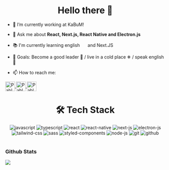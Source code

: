 <h1 align="center">Hello there 👋</h1>
<!-- <p align="center">
  <a href="https://github.com/pabloborgesmartins?tab=followers">
    <img src="https://img.shields.io/github/followers/pabloborgesmartins?label=Followers&logo=GitHub&style=for-the-badge" alt="GitHub badge" />
  </a>
</p> -->

<!-- - 🔭 I’m currently working at [A Recreativa](https://arecreativa.com.br/) -->
- 🔭 I’m currently working at KaBuM!

- 💬 Ask me about **React, Next.js, React Native and Electron.js**

- 📚 I'm currently learning english <img src="https://cdn-icons-png.flaticon.com/128/197/197484.png" width="17" /> and Next.JS

- 🎯 Goals: Become a good leader 🌱 / live in a cold place ❄ / speak english 🚀

- 📫 How to reach me: 
<a href="https://www.linkedin.com/in/pablo-borges-martins/" target="_blank">
  <img align="center" src="https://cdn.worldvectorlogo.com/logos/linkedin-icon.svg" alt="Pablo Borges Martins" height="30" width="30" />
</a> 
<a href="mailto:pablo.martins1998@gmail.com" target="_blank">
  <img align="center" src="https://cdn.worldvectorlogo.com/logos/gmail-icon.svg"  alt="Pablo Borges Martins" height="30" width="30" />
</a> 
<a href="https://wa.me/5535984644957" target="_blank">
  <img align="center" src="https://cdn.worldvectorlogo.com/logos/whatsapp-symbol.svg" alt="Pablo Borges Martins" height="30" width="30" />
</a>

<br>
<div align="center">
  <h1>🛠&nbsp;Tech Stack</h1>
  <img src="https://img.shields.io/badge/JavaScript-F7DF1E?style=for-the-badge&logo=javascript&logoColor=black" alt="javascript"/>
  <img src="https://img.shields.io/badge/TypeScript-007ACC?style=for-the-badge&logo=typescript&logoColor=white" alt="typescript"/>
  
  <img src="https://img.shields.io/badge/React-20232A?style=for-the-badge&logo=react&logoColor=61DAFB" alt="react"/>
  <img src="https://img.shields.io/badge/React_Native-20232A?style=for-the-badge&logo=react&logoColor=61DAFB" alt="react-native"/>
  <img src="https://img.shields.io/badge/Next.js-100000?style=for-the-badge&logo=next.js&logoColor=white" alt="next-js"/>
  <img src="https://img.shields.io/badge/Electron.js-20232A?style=for-the-badge&logo=electron&logoColor=61DAFB" alt="electron-js"/>

  <img src="https://img.shields.io/badge/Tailwind_CSS-38B2AC?style=for-the-badge&logo=tailwind-css&logoColor=white" alt="tailwind-css"/>
  <img src="https://img.shields.io/badge/sass-ce679a?style=for-the-badge&logo=sass&logoColor=white" alt="sass"/>
  <img src="https://img.shields.io/badge/styled_components-89b0ae?style=for-the-badge&logo=styled-components&logoColor=white" alt="styled-components"/>
  
  <img src="https://img.shields.io/badge/Node.js-43853D?style=for-the-badge&logo=node.js&logoColor=white" alt="node-js"/>
  <img src="https://img.shields.io/badge/GIT-E44C30?style=for-the-badge&logo=git&logoColor=white" alt="git"/>
  <img src="https://img.shields.io/badge/GitHub-100000?style=for-the-badge&logo=github&logoColor=white" alt="github"/>
</div>
<br>

### Github Stats
<div>
  <a href="https://github-readme-stats.vercel.app/api/top-langs/?username=pabloborgesmartins&theme=dracula&hide=html">
    <img align="left" src="https://github-readme-stats.vercel.app/api/top-langs/?username=pabloborgesmartins&layout=compact&theme=dracula&hide=html" />
  </a>
</div>

<!--
**PabloBorgesMartins/pabloborgesmartins** is a ✨ _special_ ✨ repository because its `README.md` (this file) appears on your GitHub profile.

Here are some ideas to get you started:

- 🔭 I’m currently working on ...
- 🌱 I’m currently learning ...
- 👯 I’m looking to collaborate on ...
- 🤔 I’m looking for help with ...
- 💬 Ask me about ...
- 📫 How to reach me: ...
- 😄 Pronouns: ...
- ⚡ Fun fact: ...
-->
